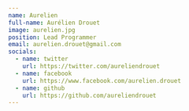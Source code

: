 ```yaml
---
name: Aurelien
full-name: Aurélien Drouet
image: aurelien.jpg
position: Lead Programmer
email: aurelien.drouet@gmail.com
socials:
  - name: twitter
    url: https://twitter.com/aureliendrouet
  - name: facebook
    url: https://www.facebook.com/aurelien.drouet
  - name: github
    url: https://github.com/aureliendrouet
---
```

